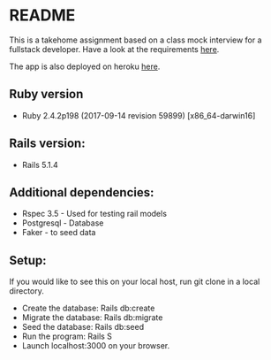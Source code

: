 # README

This is a takehome assignment based on a class mock interview for a fullstack developer. Have a look at the requirements [here](https://gist.github.com/primaulia/a314fb45ebf486215ece639b9b818ac4).

The app is also deployed on heroku [here](https://immense-hamlet-18245.herokuapp.com/).

Ruby version
---
* Ruby 2.4.2p198 (2017-09-14 revision 59899) [x86_64-darwin16]

Rails version:
---
* Rails 5.1.4

Additional dependencies:
---
* Rspec 3.5 - Used for testing rail models
* Postgresql - Database
* Faker - to seed data

Setup:
---
If you would like to see this on your local host, run git clone in a local directory.
* Create the database: Rails db:create
* Migrate the database: Rails db:migrate
* Seed the database: Rails db:seed
* Run the program: Rails S
* Launch localhost:3000 on your browser.
